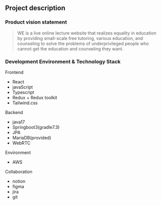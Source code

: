 <!--

**Here are some ideas to get you started:**

🙋‍♀️ A short introduction - what is your organization all about?
🌈 Contribution guidelines - how can the community get involved?
👩‍💻 Useful resources - where can the community find your docs? Is there anything else the community should know?
🍿 Fun facts - what does your team eat for breakfast?
🧙 Remember, you can do mighty things with the power of [Markdown](https://docs.github.com/github/writing-on-github/getting-started-with-writing-and-formatting-on-github/basic-writing-and-formatting-syntax)
-->

## Project description

### Product vision statement

> WE is a live online lecture website that realizes equality in education by providing small-scale free tutoring, various education, and counseling to solve the problems of underprivileged people who cannot get the education and counseling they want.

### Development Environment & Technology Stack

Frontend
- React
- javaScript
- Typescript
- Redux + Redux toolkit
- Tailwind.css

Backend
- java17
- Springboot3(gradle7.3)
- JPA
- MariaDB(provided)
- WebRTC

Environment
- AWS

Collaboration 
- notion
- figma
- jira
- git

